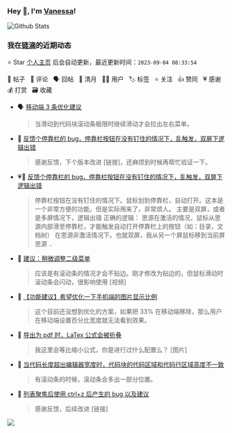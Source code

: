 ### Hey 👋, I'm [Vanessa](http://vanessa.b3log.org/)!

![Github Stats](https://github-readme-stats.vercel.app/api?username=Vanessa219&show_icons=true)

<!--events start -->

### 我在[链滴](https://ld246.com)的近期动态

⭐️ Star [个人主页](https://github.com/Vanessa219/Vanessa219) 后会自动更新，最近更新时间：`2023-09-04 08:33:54`

📝 帖子 &nbsp; 💬 评论 &nbsp; 🗣 回帖 &nbsp; 🌙 清月 &nbsp; 👨‍💻 用户 &nbsp; 🏷️ 标签 &nbsp; ⭐️ 关注 &nbsp; 👍 赞同 &nbsp; 💗 感谢 &nbsp; 💰 打赏 &nbsp; 🗃 收藏

* 🗣 [移动端 3 条优化建议](https://ld246.com/article/1693474636852/comment/1693576173575#comments)

  > 当滑动到代码块滚动条极限时继续滑动才会拉出左右菜单。
* 💬 [反馈个停靠栏的 bug，停靠栏按钮在没有钉住的情况下，乱触发，双屏下逻辑出错](https://ld246.com/article/1693474547631/comment/1693574584482#comments)

  > 感谢反馈，下个版本改进 [链接]，还麻烦到时候再帮忙验证一下。
* 💗📝 [反馈个停靠栏的 bug，停靠栏按钮在没有钉住的情况下，乱触发，双屏下逻辑出错](https://ld246.com/article/1693474547631)

  > 停靠栏按钮在没有钉住的情况下。鼠标划到停靠栏，自动打开。这本是一个非常方便的功能。但是实际用来了，非常烦人。 主要是双屏，或者是多屏情况下，逻辑出错 正确的逻辑： 思源在激活的情况，鼠标从思源内部滑至停靠栏，才能触发自动打开停靠栏上的按钮（如：目录，文档树） 在思源非激活情况下。也就双屏，我从另一个屏鼠标移到当前屏思源 ..
* 💬 [建议：稍微调整二级菜单](https://ld246.com/article/1693479725920/comment/1693570297454#comments)

  > 应该是有滚动条的情况才会不贴边。刚才修改为贴边的，但鼠标滑动时滚动条会闪动，很影响使用 [视频]
* 💬 [【功能建议】希望优化一下手机端的图片显示比例](https://ld246.com/article/1693396083945/comment/1693453784494#comments)

  > 这个目前还没想到优化的方案，如果把 33% 在移动端移除，那么用户在移动端设置百分比宽度就无法看到效果。
* 💬 [导出为 pdf 时，LaTex 公式会被折叠](https://ld246.com/article/1692947255480/comment/1692958812763#comments)

  > 我这里会等比缩小公式，你是进行过什么配置么？ [图片]
* 💬 [当代码长度超出编辑器宽度时，代码块的代码区域和代码行区域高度不一致](https://ld246.com/article/1692947790467/comment/1692949807688#comments)

  > 有滚动条的时候，滚动条会多出一部分位置。
* 💬 [列表聚焦后使用 ctrl+z 后产生的 bug 以及建议](https://ld246.com/article/1692674670997/comment/1692932283349#comments)

  > 感谢反馈，后续改进 [链接]


<!--events end -->

<a title="Hits" target="_blank" href="https://github.com/Vanessa219/Vanessa219"><img src="https://hits.b3log.org/Vanessa219/Vanessa219.svg"></a>
